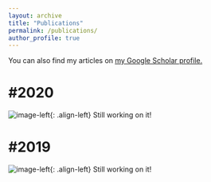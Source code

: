 ```yaml
---
layout: archive
title: "Publications"
permalink: /publications/
author_profile: true
---
```

You can also find my articles on <u><a href="{{author.googlescholar}}">my Google Scholar profile</a>.</u>

#2020
=====

![image-left](/images/image-alignment-150x150.jpg){: .align-left}
Still working on it! 


#2019
======

![image-left](/images/image-alignment-150x150.jpg){: .align-left}
Still working on it! 


